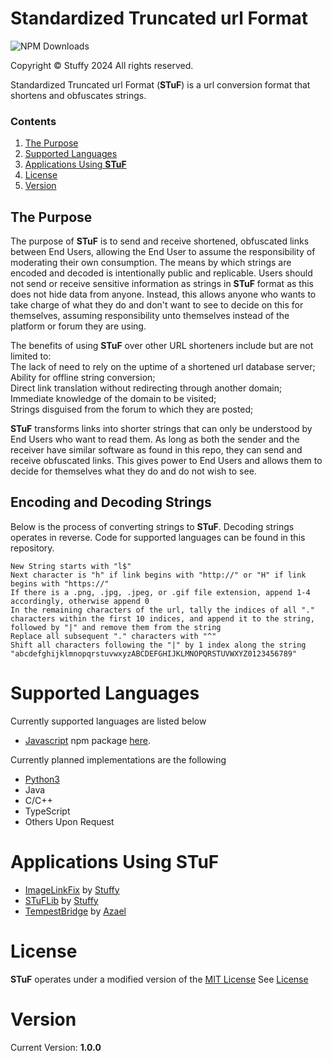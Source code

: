 # Standardized Truncated url Format  

![NPM Downloads](https://img.shields.io/npm/d18m/stuf?label=npm%20downloads)


Copyright © Stuffy 2024 All rights reserved.  

Standardized Truncated url Format (**STuF**) is a url conversion format that shortens and obfuscates strings.  

### Contents  

1. [The Purpose](README.md#the-purpose)  
2. [Supported Languages](README.md#supported-languages)  
3. [Applications Using **STuF**](README.md#applications-using-stuf)  
4. [License](README.md#License)  
4. [Version](README.md#version)  

## The Purpose  

The purpose of **STuF** is to send and receive shortened, obfuscated links between End Users, allowing the End User to assume the responsibility of moderating their own consumption. The means by which strings are encoded and decoded is intentionally public and replicable. Users should not send or receive sensitive information as strings in **STuF** format as this does not hide data from anyone. Instead, this allows anyone who wants to take charge of what they do and don't want to see to decide on this for themselves, assuming responsibility unto themselves instead of the platform or forum they are using.  

The benefits of using **STuF** over other URL shorteners include but are not limited to:  
The lack of need to rely on the uptime of a shortened url database server;  
Ability for offline string conversion;  
Direct link translation without redirecting through another domain;  
Immediate knowledge of the domain to be visited;  
Strings disguised from the forum to which they are posted;  

**STuF** transforms links into shorter strings that can only be understood by End Users who want to read them. As long as both the sender and the receiver have similar software as found in this repo, they can send and receive obfuscated links. This gives power to End Users and allows them to decide for themselves what they do and do not wish to see.  

## Encoding and Decoding Strings  

Below is the process of converting strings to **STuF**. Decoding strings operates in reverse. Code for supported languages can be found in this repository.  
```
New String starts with "l$"
Next character is "h" if link begins with "http://" or "H" if link begins with "https://"
If there is a .png, .jpg, .jpeg, or .gif file extension, append 1-4 accordingly, otherwise append 0
In the remaining characters of the url, tally the indices of all "." characters within the first 10 indices, and append it to the string, followed by "|" and remove them from the string
Replace all subsequent "." characters with "^"
Shift all characters following the "|" by 1 index along the string "abcdefghijklmnopqrstuvwxyzABCDEFGHIJKLMNOPQRSTUVWXYZ0123456789"
```

# Supported Languages  

Currently supported languages are listed below  
- [Javascript](/implementations/Javascript/package)  npm package [here](https://www.npmjs.com/package/stuf).

Currently planned implementations are the following  
- [Python3](/implementations/STuF.py)  
- Java  
- C/C++  
- TypeScript  
- Others Upon Request  


# Applications Using **STuF**  
- [ImageLinkFix](https://www.chattriggers.com/modules/v/ImageLinkFix) by [Stuffy](https://github.com/stuffyerface)  
- [STuFLib](https://www.chattriggers.com/modules/v/STuFLib) by [Stuffy](https://github.com/stuffyerface)  
- [TempestBridge](https://www.chattriggers.com/modules/v/TempestBridge) by [Azael](https://github.com/AzaelMew)  

# License  
**STuF** operates under a modified version of the [MIT License](https://choosealicense.com/licenses/mit/)
See [License](LICENSE.md)  

# Version  

Current Version: **1.0.0**  
